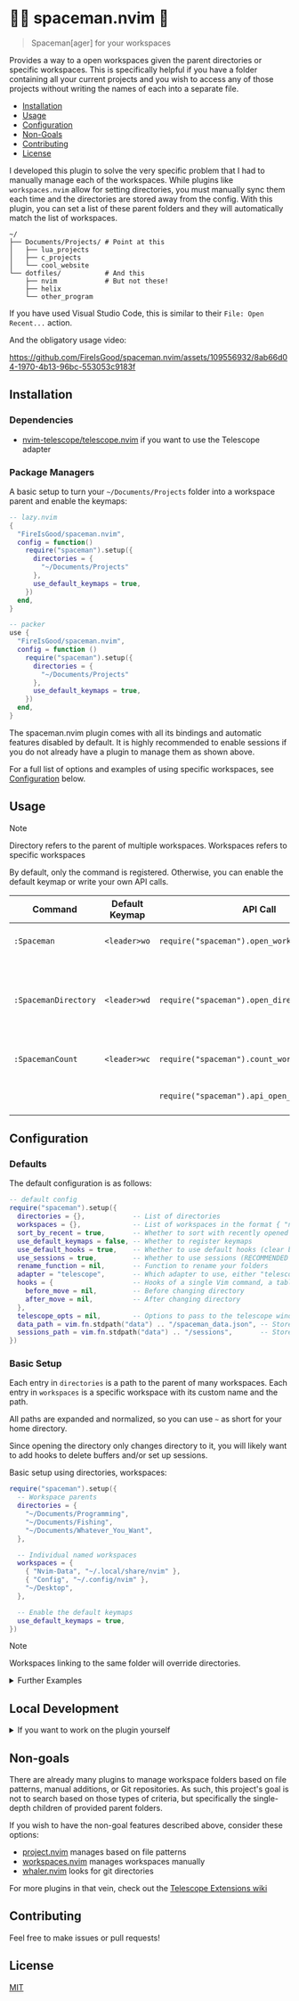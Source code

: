 # 👨‍🚀 spaceman.nvim 🚧

> Spaceman\[ager\] for your workspaces

Provides a way to a open workspaces given the parent directories or specific workspaces. This is specifically helpful if
you have a folder containing all your current projects and you wish to access any of those projects without writing the
names of each into a separate file.

- [Installation](#installation)
- [Usage](#configuration)
- [Configuration](#configuration)
- [Non-Goals](#non-goals)
- [Contributing](#contributing)
- [License](#license)

I developed this plugin to solve the very specific problem that I had to manually manage each of the workspaces. While
plugins like `workspaces.nvim` allow for setting directories, you must manually sync them each time and the directories
are stored away from the config. With this plugin, you can set a list of these parent folders and they will
automatically match the list of workspaces.

```text
~/
├── Documents/Projects/ # Point at this
│   ├── lua_projects
│   ├── c_projects
│   └── cool_website
└── dotfiles/           # And this
    ├── nvim            # But not these!
    ├── helix
    └── other_program
```

If you have used Visual Studio Code, this is similar to their `File: Open Recent...` action.

And the obligatory usage video:

https://github.com/FireIsGood/spaceman.nvim/assets/109556932/8ab66d04-1970-4b13-96bc-553053c9183f

## Installation

### Dependencies

- [nvim-telescope/telescope.nvim](https://github.com/nvim-telescope/telescope.nvim) if you want to use the Telescope
  adapter

### Package Managers

A basic setup to turn your `~/Documents/Projects` folder into a workspace parent and enable the keymaps:

```lua
-- lazy.nvim
{
  "FireIsGood/spaceman.nvim",
  config = function()
    require("spaceman").setup({
      directories = {
        "~/Documents/Projects"
      },
      use_default_keymaps = true,
    })
  end,
}

-- packer
use {
  "FireIsGood/spaceman.nvim",
  config = function ()
    require("spaceman").setup({
      directories = {
        "~/Documents/Projects"
      },
      use_default_keymaps = true,
    })
  end,
}
```

The spaceman.nvim plugin comes with all its bindings and automatic features disabled by default. It is highly
recommended to enable sessions if you do not already have a plugin to manage them as shown above.

For a full list of options and examples of using specific workspaces, see [Configuration](#configuration) below.

## Usage

> [!NOTE]
> Directory refers to the parent of multiple workspaces. Workspaces refers to specific workspaces

By default, only the command is registered. Otherwise, you can enable the default keymap or write your own API calls.

| Command              | Default Keymap | API Call                                       | Description                                                     |
| -------------------- | -------------- | ---------------------------------------------- | --------------------------------------------------------------- |
| `:Spaceman`          | `<leader>wo`   | `require("spaceman").open_workspaces()`        | Find and open a workspace                                       |
| `:SpacemanDirectory` | `<leader>wd`   | `require("spaceman").open_directories()`       | Find and open a directory (workspace parent) in the default app |
| `:SpacemanCount`     | `<leader>wc`   | `require("spaceman").count_workspaces()`       | Count the number of workspaces                                  |
|                      |                | `require("spaceman").api_open_workspace(path)` | Open a specific workspace                                       |

## Configuration

### Defaults

The default configuration is as follows:

```lua
-- default config
require("spaceman").setup({
  directories = {},            -- List of directories
  workspaces = {},             -- List of workspaces in the format { "name", "path" } or a string of the path
  sort_by_recent = true,       -- Whether to sort with recently opened workspaces in front
  use_default_keymaps = false, -- Whether to register keymaps
  use_default_hooks = true,    -- Whether to use default hooks (clear buffers, clear highlight)
  use_sessions = true,         -- Whether to use sessions (RECOMMENDED TO ENABLE)
  rename_function = nil,       -- Function to rename your folders
  adapter = "telescope",       -- Which adapter to use, either "telescope" or "vim-ui" (for compatibility)
  hooks = {                    -- Hooks of a single Vim command, a table of vim commands, a Lua function, or nil
    before_move = nil,         -- Before changing directory
    after_move = nil,          -- After changing directory
  },
  telescope_opts = nil,        -- Options to pass to the telescope window
  data_path = vim.fn.stdpath("data") .. "/spaceman_data.json", -- Stores recently used workspaces
  sessions_path = vim.fn.stdpath("data") .. "/sessions",       -- Stores sessions
})
```

### Basic Setup

Each entry in `directories` is a path to the parent of many workspaces. Each entry in `workspaces` is a specific
workspace with its custom name and the path.

All paths are expanded and normalized, so you can use `~` as short for your home directory.

Since opening the directory only changes directory to it, you will likely want to add hooks to delete buffers and/or set
up sessions.

Basic setup using directories, workspaces:

```lua
require("spaceman").setup({
  -- Workspace parents
  directories = {
    "~/Documents/Programming",
    "~/Documents/Fishing",
    "~/Documents/Whatever_You_Want",
  },

  -- Individual named workspaces
  workspaces = {
    { "Nvim-Data", "~/.local/share/nvim" },
    { "Config", "~/.config/nvim" },
    "~/Desktop",
  },

  -- Enable the default keymaps
  use_default_keymaps = true,
})
```

> [!NOTE]
> Workspaces linking to the same folder will override directories.

<details>
<summary>Further Examples</summary>

### Using a Custom Rename Function

The custom rename function is run on ALL names, including custom workspace names.

```lua
require("spaceman").setup({
  -- [OTHER SETTINGS]
  rename_function = function(name)
    return string.gsub(" " .. name, "%W%l", string.upper):sub(2) -- Name to title case
    -- return string.gsub(name, "[-_]", " ")                     -- Underline and dash to space
    -- return string.gsub(name, "[-%s]", "_")                    -- Space and dash to underline
  end,
})
```

### Disable Sorting

You can disable sorting if you want a truly declarative config with no recent files. If you also don't want to save the
data file at all, you can change the path to `nil`

```lua
require("spaceman").setup({
  -- [OTHER SETTINGS]
  sort_by_recent = false,
  data_path = nil, -- Optional: don't save the data path at all
})
```

### Telescope Options

You may set a table of opts, either literally or through preset themes. See [Telescope
Themes](https://github.com/nvim-telescope/telescope.nvim#themes) or `:help telescope.setup()` more details on these
tables.

```lua
require("spaceman").setup({
  -- [OTHER SETTINGS]
  telescope_opts = require("telescope.themes").get_dropdown({
    prompt_title = "Cool Dropdown",
    results_title = "Items or Something",
    scroll_strategy = "limit",
  }),
})
```

### Use vim-ui Instead of Telescope

If you don't want to use telescope for any reason, you can explicitly switch to using the vim-ui menu. If you don't have
telescope installed and don't explicitly set the adapter here, you will get a warning every time you list workspaces.

```lua
require("spaceman").setup({
  -- [OTHER SETTINGS]
  adapter = "vim-ui",
})
```

### Saving the Data File and Sessions folder Elsewhere

The data file tracks timestamps for your recently used folders. The sessions folder holds your session files. If you
wanted to share these across machines, you can change where they is saved.

```lua
require("spaceman").setup({
  -- [OTHER SETTINGS]
  data_path = "~/Documents/sync-or-whatever/spaceman_data.json", -- Store the file in a sync folder
  sessions_path = "~/Documents/sync-or-whatever/sessions",       -- Store session files in a sync folder subdirectory
})
```

### With Sessions.nvim

**Sessions are already built-in to the plugin.** This is more for if you want different features or have existing
sessions through this plugin.

```lua
require("spaceman").setup({
  -- [OTHER SETTINGS]
  use_sessions = false,
  hooks = {
    before_move = { "SessionsStop" },
    after_move = { "SessionsLoad" },
  },
})
```

</details>

## Local Development

<details>

<summary>If you want to work on the plugin yourself</summary>

First, clone the repo:

```bash
git clone git@github.com:FireIsGood/spaceman.nvim.git
```

Add the plugin's folder as a local plugin:

```lua
-- lazy.nvim
{
  dir = "~/Documents/Programming/spaceman.nvim",
  -- Your other settings
}

-- packer
use {
  "~/Documents/Programming/spaceman.nvim",
  -- Your other settings
}
```

The files are laid out as follows:

```text
lua/
└── spaceman/
    ├── adapters/
    │   ├── telescope.lua   # Telescope adapter
    │   └── vim-ui.lua      # Vim UI adapter
    ├── config.lua          # User configuration
    ├── default_commands    # User Command setup
    ├── default_keymaps     # Keymap setup
    ├── init.lua            # API and setup function
    ├── json.lua            # File system JSON helper functions
    ├── sessions.lua        # Session saving and loading
    ├── util.lua            # File system and general utilities
    └── workspace.lua       # General function calls (linked by API)
README.md
LICENSE
.stylua.toml
```

(Tree made with [tree.nathanfriend.io](https://tree.nathanfriend.io/))

</details>

## Non-goals

There are already many plugins to manage workspace folders based on file patterns, manual additions, or Git repositories. As
such, this project's goal is not to search based on those types of criteria, but specifically the single-depth children
of provided parent folders.

If you wish to have the non-goal features described above, consider these options:

- [project.nvim](https://github.com/ahmedkhalf/project.nvim) manages based on file patterns
- [workspaces.nvim](https://github.com/natecraddock/workspaces.nvim) manages workspaces manually
- [whaler.nvim](https://github.com/salorak/whaler.nvim) looks for git directories

For more plugins in that vein, check out the [Telescope Extensions wiki](https://github.com/nvim-telescope/telescope.nvim/wiki/Extensions)

## Contributing

Feel free to make issues or pull requests!

## License

[MIT](https://choosealicense.com/licenses/mit/)
